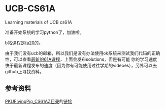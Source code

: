 # UCB-CS61A

Learning materials of UCB cs61A

准备开始系统的学习python了，加油啦。

b站课程是[fa20](<https://www.bilibili.com/video/BV1s3411G7yM/?p=6&spm_id_from=pageDriver&vd_source=9dd0fcc3d5398236875800270d02049a>)的。

由于我们没有ucb的邮箱，所以我们是没有办法使用ok系统来测试我们代码的正确性，可以查看[最新的61A课程](https://cs61a.org/)，上面会发布solutions，但是有可能
你的学习速度快于最新课程发布的速度（因为你有可能使用过往学期的videoes），另外可以去github上寻找资料。

## 参考资料

[PKUFlyingPig_CS61AZ目录](./PKUFlyingPig_CS61A/)的[链接](<https://github.com/PKUFlyingPig/CS61A>)
